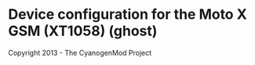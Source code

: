 Device configuration for the Moto X GSM (XT1058) (ghost)
===============================

Copyright 2013 - The CyanogenMod Project
